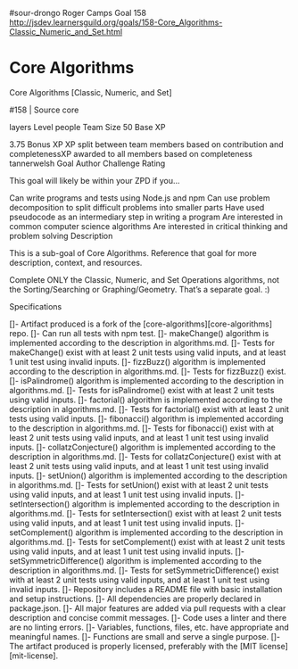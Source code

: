 #sour-drongo
Roger Camps
Goal 158
http://jsdev.learnersguild.org/goals/158-Core_Algorithms-Classic_Numeric_and_Set.html

# Core Algorithms

Core Algorithms [Classic, Numeric, and Set]

#158 | Source
core

layers
Level
people
Team Size
50 Base XP

3.75 Bonus XP
XP split between team members based on contribution and completenessXP awarded to all members based on completeness
 tannerwelsh
Goal Author
Challenge Rating

This goal will likely be within your ZPD if you…

Can write programs and tests using Node.js and npm
Can use problem decomposition to split difficult problems into smaller parts
Have used pseudocode as an intermediary step in writing a program
Are interested in common computer science algorithms
Are interested in critical thinking and problem solving
Description

This is a sub-goal of Core Algorithms. Reference that goal for more description, context, and resources.

Complete ONLY the Classic, Numeric, and Set Operations algorithms, not the Sorting/Searching or Graphing/Geometry. That’s a separate goal. :)

Specifications

[]- Artifact produced is a fork of the [core-algorithms][core-algorithms] repo.
[]- Can run all tests with npm test.
[]- makeChange() algorithm is implemented according to the description in algorithms.md.
[]- Tests for makeChange() exist with at least 2 unit tests using valid inputs, and at least 1 unit test using invalid inputs.
[]- fizzBuzz() algorithm is implemented according to the description in algorithms.md.
[]- Tests for fizzBuzz() exist.
[]- isPalindrome() algorithm is implemented according to the description in algorithms.md.
[]- Tests for isPalindrome() exist with at least 2 unit tests using valid inputs.
[]- factorial() algorithm is implemented according to the description in algorithms.md.
[]- Tests for factorial() exist with at least 2 unit tests using valid inputs.
[]- fibonacci() algorithm is implemented according to the description in algorithms.md.
[]- Tests for fibonacci() exist with at least 2 unit tests using valid inputs, and at least 1 unit test using invalid inputs.
[]- collatzConjecture() algorithm is implemented according to the description in algorithms.md.
[]- Tests for collatzConjecture() exist with at least 2 unit tests using valid inputs, and at least 1 unit test using invalid inputs.
[]- setUnion() algorithm is implemented according to the description in algorithms.md.
[]- Tests for setUnion() exist with at least 2 unit tests using valid inputs, and at least 1 unit test using invalid inputs.
[]- setIntersection() algorithm is implemented according to the description in algorithms.md.
[]- Tests for setIntersection() exist with at least 2 unit tests using valid inputs, and at least 1 unit test using invalid inputs.
[]- setComplement() algorithm is implemented according to the description in algorithms.md.
[]- Tests for setComplement() exist with at least 2 unit tests using valid inputs, and at least 1 unit test using invalid inputs.
[]- setSymmetricDifference() algorithm is implemented according to the description in algorithms.md.
[]- Tests for setSymmetricDifference() exist with at least 2 unit tests using valid inputs, and at least 1 unit test using invalid inputs.
[]- Repository includes a README file with basic installation and setup instructions.
[]- All dependencies are properly declared in package.json.
[]- All major features are added via pull requests with a clear description and concise commit messages.
[]- Code uses a linter and there are no linting errors.
[]- Variables, functions, files, etc. have appropriate and meaningful names.
[]- Functions are small and serve a single purpose.
[]- The artifact produced is properly licensed, preferably with the [MIT license][mit-license].
